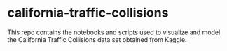 # california-traffic-collisions
This repo contains the notebooks and scripts used to visualize and model the California Traffic Collisions data set obtained from Kaggle.
